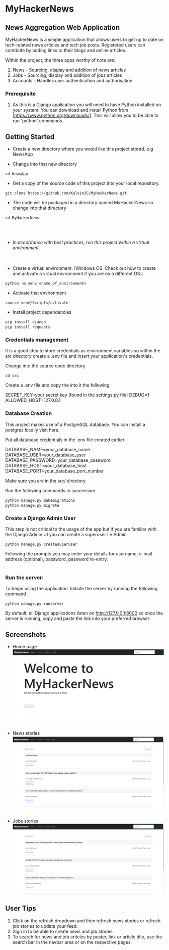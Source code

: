 # MyHackerNews

## News Aggregation Web Application

MyHackerNews is a simple application that allows users to get up to date on tech-related news articles and tech job posts. Registered users can contibute by adding links to their blogs and online articles.


Within the project, the three apps worthy of note are:
1. News - Sourcing, display and addition of news articles  
2. Jobs - Sourcing, display and addition of jobs articles  
3. Accounts - Handles user authentication and authorisation

### Prerequisite
1. As this is a Django application you will need to have Python installed on your system. You can download and install Python from 
[https://www.python.org/downloads/]. This will allow you to be able to run 'python' commands.


## Getting Started
* Create a new directory where you would like this project stored. e.g NewsApp

* Change into that new directory

```
cd NewsApp
```

* Get a copy of the source code of this project into your local repository.

```
git clone https://github.com/KelvinJC/MyHackerNews.git
```

* The code will be packaged in a directory named MyHackerNews so change into that directory

```
cd MyHackerNews
```

<br><br>
* *In accordance with best practices, run this project within a virtual environment.*<br>
<br><br>

* Create a virtual environment. (Windows OS. Check out how to create and activate a virtual environment if you are on a different OS.)

```
python -m venv <name_of_environment> 
```

* Activate that environment

```
source venv/Scripts/activate 
```

* Install project dependencies

```
pip install django
pip install requests
```

### Credentials management
It is a good idea to store credentials as environment variables so within the src directory create a .env file and insert your application's credentials.

Change into the source code directory

```
cd src 
```

Create a .env file and copy the into it the following:

SECRET_KEY=your secret key (found in the settings.py file)
DEBUG=1
ALLOWED_HOST=127.0.0.1 


### Database Creation

This project makes use of a PostgreSQL database. You can install a postgres locally visit here. 

Put all database credentials in the .env file created earlier

DATABASE_NAME=your_database_name <br>
DATABASE_USER=your_database_user <br>
DATABASE_PASSWORD=your_database_password <br>
DATABASE_HOST=your_database_host <br>
DATABASE_PORT=your_database_port_number

Make sure you are in the src/ directory

Run the following commands in succession

```
python manage.py makemigrations
python manage.py migrate
```


### Create a Django Admin User
This step is not critical to the usage of the app but if you are familiar with the Django Admin UI you can create a superuser i.e Admin

```
python manage.py createsuperuser 
```

Following the prompts you may enter your details for username, e-mail address (optional), password, password re-entry. <br><br>



### Run the server:

To begin using the application. Initiate the server by running the following command

``` 
python manage.py runserver 
```

By default, all Django applications listen on http://127.0.0.1:8000 so once the server is running, copy and paste the link into your preferred browser.



## Screenshots
* Home page
![](zreadme_imgs/home.png)
<br><br>

* News stories
![](zreadme_imgs/news.png)
<br><br>

* Jobs stories
![](zreadme_imgs/jobs.png)


## User Tips
1. Click on the refresh dropdown and then refresh news stories or refresh job stories to update your feed.
2. Sign in to be able to create news and job stories.
3. To search for news and job articles by poster, link or article title, use the search bar in the navbar area or on the respective pages.

